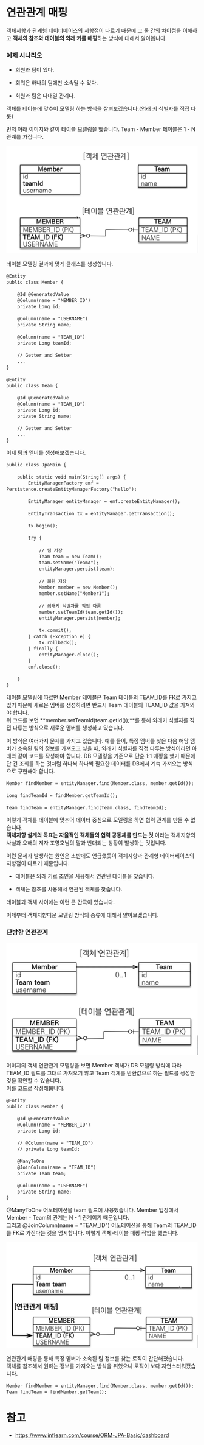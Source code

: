 # 연관관계 매핑

객체지향과 관계형 데이터베이스의 지향점이 다르기 때문에 그 둘 간의 차이점을 이해하고 **객체의 참조와 테이블의 외래 키를 매핑**하는 방식에 대해서 알아봅니다.

### 예제 시나리오

- 회원과 팀이 있다.

- 회워은 하나의 팀에만 소속될 수 있다.

- 회원과 팀은 다대일 관계다.

객체를 테이블에 맞추어 모델링 하는 방식을 살펴보겠습니다.(외래 키 식별자를 직접 다룸)

먼저 아래 이미지와 같이 테이블 모델링을 했습니다. Team - Member 테이블은 1 - N 관계를 가집니다.

![연관관계 매핑](../images/%EC%97%B0%EA%B4%80%EA%B4%80%EA%B3%84%EB%A7%A4%ED%95%91-1.png)

테이블 모델링 결과에 맞게 클래스를 생성합니다.

```
@Entity
public class Member {

    @Id @GeneratedValue
    @Column(name = "MEMBER_ID")
    private Long id;

    @Column(name = "USERNAME")
    private String name;

    @Column(name = "TEAM_ID")
    private Long teamId;

    // Getter and Setter 
    ...
}

@Entity
public class Team {

    @Id @GeneratedValue
    @Column(name = "TEAM_ID")
    private Long id;
    private String name;

    // Getter and Setter 
    ...
}
```

이제 팀과 멤버를 생성해보겠습니다.

```
public class JpaMain {

    public static void main(String[] args) {
        EntityManagerFactory emf = Persistence.createEntityManagerFactory("hello");

        EntityManager entityManager = emf.createEntityManager();

        EntityTransaction tx = entityManager.getTransaction();

        tx.begin();

        try {

            // 팀 저장
            Team team = new Team();
            team.setName("TeamA");
            entityManager.persist(team);

            // 회원 저장
            Member member = new Member();
            member.setName("Member1");

            // 외래키 식별자를 직접 다룸
            member.setTeamId(team.getId());
            entityManager.persist(member);

            tx.commit();
        } catch (Exception e) {
            tx.rollback();
        } finally {
            entityManager.close();
        }
        emf.close();

    }
}
```

테이블 모델링에 따르면 Member 테이블은 Team 테이블의 TEAM_ID를 FK로 가지고 있기 때문에 새로운 멤버를 생성하려면 반드시 Team 테이블의 TEAM_ID 값을 가져와야 합니다.  
위 코드를 보면 **member.setTeamId(team.getId());**를 통해 외래키 식별자를 직접 다루는 방식으로 새로운 멤버를 생성하고 있습니다.

이 방식은 여러가지 문제를 가지고 있습니다. 예를 들어, 특정 멤버를 찾은 다음 해당 멤버가 소속된 팀의 정보를 가져오고 싶을 때, 외래키 식별자를 직접 다루는 방식이라면 아래와 같이 코드를 작성해야 합니다. DB 모델링을 기준으로 단순 1:1 매핑을 했기 때문에 단 건 조회를 하는 것처럼 하나씩 하나씩 필요한 데이터를 DB에서 계속 가져오는 방식으로 구현해야 합니다.

```
Member findMember = entityManager.find(Member.class, member.getId());

Long findTeamId = findMember.getTeamId();

Team findTeam = entityManager.find(Team.class, findTeamId);
```

이렇게 객체를 테이블에 맞추어 데이터 중심으로 모델링을 하면 협력 관계를 만들 수 없습니다.  
**객체지향 설계의 목표는 자율적인 객체들의 협력 공동체를 만드는 것** 이라는 객체지향의 사실과 오해의 저자 조영호님의 말과 반대되는 상황이 발생하는 것입니다.

이런 문제가 발생하는 원인은 초반에도 언급했듯이 객체지향과 관계형 데이터베이스의 지향점이 다르기 때문입니다.

- 테이블은 외래 키로 조인을 사용해서 연관된 테이블을 찾습니다.

- 객체는 참조를 사용해서 연관된 객체를 찾습니다.

테이블과 객체 사이에는 이런 큰 간극이 있습니다.

이제부터 객체지향다운 모델링 방식의 종류에 대해서 알아보겠습니다.

### 단방향 연관관계

![연관관계 매핑](../images/%EC%97%B0%EA%B4%80%EA%B4%80%EA%B3%84%EB%A7%A4%ED%95%91-2.png)

이미지의 객체 연관관계 모델링을 보면 Member 객체가 DB 모델링 방식에 따라 TEAM_ID 필드를 그대로 가져오기 않고 Team 객체를 반환값으로 하는 필드를 생성한 것을 확인할 수 있습니다.  
이를 코드로 작성해봅니다.

```
@Entity
public class Member {

    @Id @GeneratedValue
    @Column(name = "MEMBER_ID")
    private Long id;

    // @Column(name = "TEAM_ID")
    // private Long teamId;

    @ManyToOne
    @JoinColumn(name = "TEAM_ID")
    private Team team;

    @Column(name = "USERNAME")
    private String name;
}
```

@ManyToOne 어노테이션을 team 필드에 사용했습니다. Member 입장에서 Member - Team의 관계는 N - 1 관계이기 때문입니다.  
그리고 @JoinColumn(name = "TEAM_ID") 어노테이션을 통해 Team의 TEAM_ID를 FK로 가진다는 것을 명시합니다. 이렇게 객체-테이블 매핑 작업을 했습니다.

![연관관계 매핑](../images/%EC%97%B0%EA%B4%80%EA%B4%80%EA%B3%84%EB%A7%A4%ED%95%91-3.png)

연관관계 매핑을 통해 특정 멤버가 소속된 팀 정보를 찾는 로직이 간단해졌습니다.  
객체를 참조해서 원하는 정보를 가져오는 방식을 취했으니 로직이 보다 자연스러워졌습니다.

```
Member findMember = entityManager.find(Member.class, member.getId());
Team findTeam = findMember.getTeam();
```

# 참고 
- https://www.inflearn.com/course/ORM-JPA-Basic/dashboard